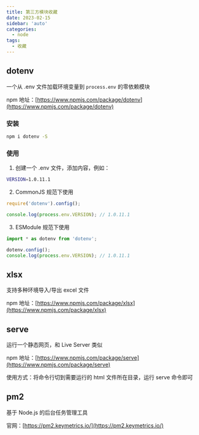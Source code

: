 ```yaml
---
title: 第三方模块收藏
date: 2023-02-15
sidebar: 'auto'
categories:
  - node
tags:
  - 收藏
---
```


## dotenv

一个从 .env 文件加载环境变量到 `process.env` 的零依赖模块

npm 地址：[https://www.npmjs.com/package/dotenv](https://www.npmjs.com/package/dotenv)

### 安装

```sh
npm i dotenv -S
```

### 使用

1. 创建一个 .env 文件，添加内容，例如：

```sh
VERSION=1.0.11.1
```

2. CommonJS 规范下使用

```js
require('dotenv').config();

console.log(process.env.VERSION); // 1.0.11.1
```

3. ESModule 规范下使用

```js
import * as dotenv from 'dotenv';

dotenv.config();
console.log(process.env.VERSION); // 1.0.11.1
```

## xlsx

支持多种环境导入/导出 excel 文件

npm 地址：[https://www.npmjs.com/package/xlsx](https://www.npmjs.com/package/xlsx)

## serve

运行一个静态网页，和 Live Server 类似

npm 地址：[https://www.npmjs.com/package/serve](https://www.npmjs.com/package/serve)

使用方式：将命令行切到需要运行的 html 文件所在目录，运行 serve 命令即可

## pm2

基于 Node.js 的后台任务管理工具

官网：[https://pm2.keymetrics.io/](https://pm2.keymetrics.io/)
